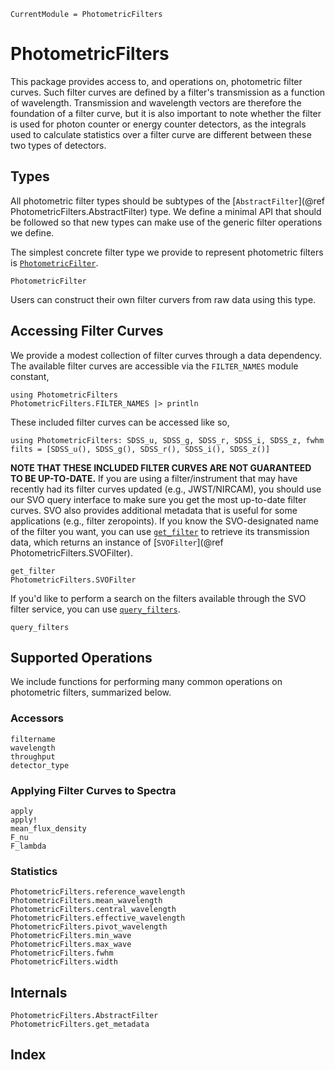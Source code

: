```@meta
CurrentModule = PhotometricFilters
```

# PhotometricFilters

This package provides access to, and operations on, photometric filter curves. Such filter curves are defined by a filter's transmission as a function of wavelength. Transmission and wavelength vectors are therefore the foundation of a filter curve, but it is also important to note whether the filter is used for photon counter or energy counter detectors, as the integrals used to calculate statistics over a filter curve are different between these two types of detectors.

## Types

All photometric filter types should be subtypes of the [`AbstractFilter`](@ref PhotometricFilters.AbstractFilter) type. We define a minimal API that should be followed so that new types can make use of the generic filter operations we define.

The simplest concrete filter type we provide to represent photometric filters is [`PhotometricFilter`](@ref).

```@docs
PhotometricFilter
```

Users can construct their own filter curvers from raw data using this type.

## Accessing Filter Curves

We provide a modest collection of filter curves through a data dependency. The available filter curves are accessible via the `FILTER_NAMES` module constant,

```@example 1
using PhotometricFilters
PhotometricFilters.FILTER_NAMES |> println
```

These included filter curves can be accessed like so,
```@example 1
using PhotometricFilters: SDSS_u, SDSS_g, SDSS_r, SDSS_i, SDSS_z, fwhm
filts = [SDSS_u(), SDSS_g(), SDSS_r(), SDSS_i(), SDSS_z()]
```

**NOTE THAT THESE INCLUDED FILTER CURVES ARE NOT GUARANTEED TO BE UP-TO-DATE.** If you are using a filter/instrument that may have recently had its filter curves updated (e.g., JWST/NIRCAM), you should use our SVO query interface to make sure you get the most up-to-date filter curves. SVO also provides additional metadata that is useful for some applications (e.g., filter zeropoints). If you know the SVO-designated name of the filter you want, you can use [`get_filter`](@ref) to retrieve its transmission data, which returns an instance of [`SVOFilter`](@ref PhotometricFilters.SVOFilter).

```@docs
get_filter
PhotometricFilters.SVOFilter
```

If you'd like to perform a search on the filters available through the SVO filter service, you can use [`query_filters`](@ref).

```@docs
query_filters
```

## Supported Operations
We include functions for performing many common operations on photometric filters, summarized below.

### Accessors
```@docs
filtername
wavelength
throughput
detector_type
```

### Applying Filter Curves to Spectra

```@docs
apply
apply!
mean_flux_density
F_nu
F_lambda
```

### Statistics
```@docs
PhotometricFilters.reference_wavelength
PhotometricFilters.mean_wavelength
PhotometricFilters.central_wavelength
PhotometricFilters.effective_wavelength
PhotometricFilters.pivot_wavelength
PhotometricFilters.min_wave
PhotometricFilters.max_wave
PhotometricFilters.fwhm
PhotometricFilters.width
```

## Internals
```@docs
PhotometricFilters.AbstractFilter
PhotometricFilters.get_metadata
```

## Index

```@index
```
